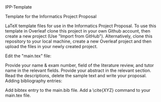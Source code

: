 IPP-Template

Template for the Informatics Project Proposal

LaTeX template files for use in the Informatics Project Proposal. 
To use this template in Overleaf clone this project in your own Github account, then create a new project (Use "Import from GitHub"). Alternatively, clone this repository to your local machine, create a new Overleaf project and then upload the files in your newly created project.

Edit the "main.tex" file:

Provide your name & exam number, field of the literature review, and tutor name in the relevant fields.
Provide your abstract in the relevant section.
Read the descriptions, delete the sample text and write your proposal.
Adding bibliography entries:

Add bibtex entry to the main.bib file.
Add a \cite{XYZ} command to your main.tex file.
